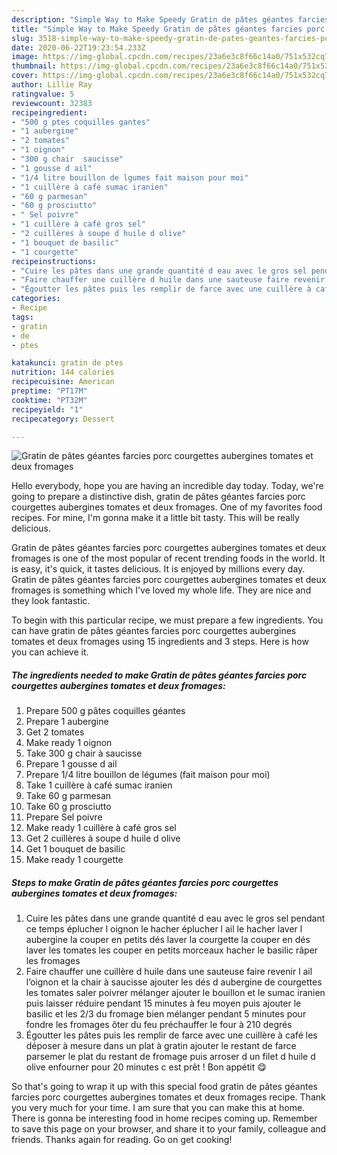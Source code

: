 ```yaml
---
description: "Simple Way to Make Speedy Gratin de pâtes géantes farcies porc courgettes aubergines tomates et deux fromages"
title: "Simple Way to Make Speedy Gratin de pâtes géantes farcies porc courgettes aubergines tomates et deux fromages"
slug: 3518-simple-way-to-make-speedy-gratin-de-pates-geantes-farcies-porc-courgettes-aubergines-tomates-et-deux-fromages
date: 2020-06-22T19:23:54.233Z
image: https://img-global.cpcdn.com/recipes/23a6e3c8f66c14a0/751x532cq70/gratin-de-pates-geantes-farcies-porc-courgettes-aubergines-tomates-et-deux-fromages-photo-principale-de-la-recette.jpg
thumbnail: https://img-global.cpcdn.com/recipes/23a6e3c8f66c14a0/751x532cq70/gratin-de-pates-geantes-farcies-porc-courgettes-aubergines-tomates-et-deux-fromages-photo-principale-de-la-recette.jpg
cover: https://img-global.cpcdn.com/recipes/23a6e3c8f66c14a0/751x532cq70/gratin-de-pates-geantes-farcies-porc-courgettes-aubergines-tomates-et-deux-fromages-photo-principale-de-la-recette.jpg
author: Lillie Ray
ratingvalue: 5
reviewcount: 32383
recipeingredient:
- "500 g ptes coquilles gantes"
- "1 aubergine"
- "2 tomates"
- "1 oignon"
- "300 g chair  saucisse"
- "1 gousse d ail"
- "1/4 litre bouillon de lgumes fait maison pour moi"
- "1 cuillère à café sumac iranien"
- "60 g parmesan"
- "60 g prosciutto"
- " Sel poivre"
- "1 cuillère à café gros sel"
- "2 cuillères à soupe d huile d olive"
- "1 bouquet de basilic"
- "1 courgette"
recipeinstructions:
- "Cuire les pâtes dans une grande quantité d eau avec le gros sel pendant ce temps éplucher l oignon le hacher éplucher l ail le hacher laver l aubergine la couper en petits dés laver la courgette la couper en dés laver les tomates les couper en petits morceaux hacher le basilic râper les fromages"
- "Faire chauffer une cuillère d huile dans une sauteuse faire revenir l ail l’oignon et la chair à saucisse ajouter les dés d aubergine de courgettes les tomates saler poivrer mélanger ajouter le bouillon et le sumac iranien puis laisser réduire pendant 15 minutes à feu moyen puis ajouter le basilic et les 2/3 du fromage bien mélanger pendant 5 minutes pour fondre les fromages ôter du feu préchauffer le four à 210 degrés"
- "Égoutter les pâtes puis les remplir de farce avec une cuillère à café les déposer à mesure dans un plat à gratin ajouter le restant de farce parsemer le plat du restant de fromage puis arroser d un filet d huile d olive enfourner pour 20 minutes c est prêt ! Bon appétit 😋"
categories:
- Recipe
tags:
- gratin
- de
- ptes

katakunci: gratin de ptes 
nutrition: 144 calories
recipecuisine: American
preptime: "PT17M"
cooktime: "PT32M"
recipeyield: "1"
recipecategory: Dessert

---
```



![Gratin de pâtes géantes farcies porc courgettes aubergines tomates et deux fromages](https://img-global.cpcdn.com/recipes/23a6e3c8f66c14a0/751x532cq70/gratin-de-pates-geantes-farcies-porc-courgettes-aubergines-tomates-et-deux-fromages-photo-principale-de-la-recette.jpg)

Hello everybody, hope you are having an incredible day today. Today, we're going to prepare a distinctive dish, gratin de pâtes géantes farcies porc courgettes aubergines tomates et deux fromages. One of my favorites food recipes. For mine, I'm gonna make it a little bit tasty. This will be really delicious.



Gratin de pâtes géantes farcies porc courgettes aubergines tomates et deux fromages is one of the most popular of recent trending foods in the world. It is easy, it's quick, it tastes delicious. It is enjoyed by millions every day. Gratin de pâtes géantes farcies porc courgettes aubergines tomates et deux fromages is something which I've loved my whole life. They are nice and they look fantastic.


To begin with this particular recipe, we must prepare a few ingredients. You can have gratin de pâtes géantes farcies porc courgettes aubergines tomates et deux fromages using 15 ingredients and 3 steps. Here is how you can achieve it.

<!--inarticleads1-->

##### The ingredients needed to make Gratin de pâtes géantes farcies porc courgettes aubergines tomates et deux fromages:

1. Prepare 500 g pâtes coquilles géantes
1. Prepare 1 aubergine
1. Get 2 tomates
1. Make ready 1 oignon
1. Take 300 g chair à saucisse
1. Prepare 1 gousse d ail
1. Prepare 1/4 litre bouillon de légumes (fait maison pour moi)
1. Take 1 cuillère à café sumac iranien
1. Take 60 g parmesan
1. Take 60 g prosciutto
1. Prepare  Sel poivre
1. Make ready 1 cuillère à café gros sel
1. Get 2 cuillères à soupe d huile d olive
1. Get 1 bouquet de basilic
1. Make ready 1 courgette




<!--inarticleads2-->

##### Steps to make Gratin de pâtes géantes farcies porc courgettes aubergines tomates et deux fromages:

1. Cuire les pâtes dans une grande quantité d eau avec le gros sel pendant ce temps éplucher l oignon le hacher éplucher l ail le hacher laver l aubergine la couper en petits dés laver la courgette la couper en dés laver les tomates les couper en petits morceaux hacher le basilic râper les fromages
1. Faire chauffer une cuillère d huile dans une sauteuse faire revenir l ail l’oignon et la chair à saucisse ajouter les dés d aubergine de courgettes les tomates saler poivrer mélanger ajouter le bouillon et le sumac iranien puis laisser réduire pendant 15 minutes à feu moyen puis ajouter le basilic et les 2/3 du fromage bien mélanger pendant 5 minutes pour fondre les fromages ôter du feu préchauffer le four à 210 degrés
1. Égoutter les pâtes puis les remplir de farce avec une cuillère à café les déposer à mesure dans un plat à gratin ajouter le restant de farce parsemer le plat du restant de fromage puis arroser d un filet d huile d olive enfourner pour 20 minutes c est prêt ! Bon appétit 😋




So that's going to wrap it up with this special food gratin de pâtes géantes farcies porc courgettes aubergines tomates et deux fromages recipe. Thank you very much for your time. I am sure that you can make this at home. There is gonna be interesting food in home recipes coming up. Remember to save this page on your browser, and share it to your family, colleague and friends. Thanks again for reading. Go on get cooking!
